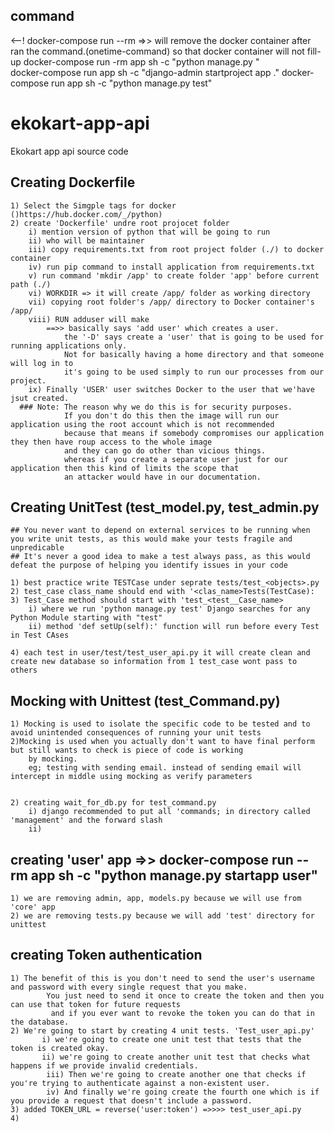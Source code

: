 ## command


<--! docker-compose run --rm =>> will remove the docker container after ran the command.(onetime-command) so that docker container will not fill-up
docker-compose run -rm app sh -c "python manage.py <your required keyword>"  
docker-compose run app sh -c "django-admin startproject app ."
docker-compose run app sh -c "python manage.py test"

# ekokart-app-api
Ekokart app api source code

## Creating Dockerfile
    1) Select the Simgple tags for docker ()https://hub.docker.com/_/python)
    2) create 'Dockerfile' undre root projocet folder
        i) mention version of python that will be going to run
        ii) who will be maintainer
        iii) copy requirements.txt from root project folder (./) to docker container
        iv) run pip command to install application from requirements.txt
        v) run command 'mkdir /app' to create folder 'app' before current path (./)
        vi) WORKDIR => it will create /app/ folder as working directory 
        vii) copying root folder's /app/ directory to Docker container's /app/
        viii) RUN adduser will make 
            ==>> basically says 'add user' which creates a user.
                the '-D' says create a 'user' that is going to be used for running applications only.
                Not for basically having a home directory and that someone will log in to 
                it's going to be used simply to run our processes from our project.
        ix) Finally 'USER' user switches Docker to the user that we'have jsut created.
      ### Note: The reason why we do this is for security purposes.
                If you don't do this then the image will run our application using the root account which is not recommended
                because that means if somebody compromises our application they then have roup access to the whole image
                and they can go do other than vicious things.
                whereas if you create a separate user just for our application then this kind of limits the scope that
                an attacker would have in our documentation.

## Creating UnitTest (test_model.py, test_admin.py
    ## You never want to depend on external services to be running when you write unit tests, as this would make your tests fragile and unpredicable
    ## It's never a good idea to make a test always pass, as this would defeat the purpose of helping you identify issues in your code
        
    1) best practice write TESTCase under seprate tests/test_<objects>.py 
    2) test_case class_name should end with '<clas_name>Tests(TestCase):
    3) Test_Case method should start with 'test_<test__Case_name>
        i) where we run 'python manage.py test' Django searches for any Python Module starting with "test"
        ii) method 'def setUp(self):' function will run before every Test in Test CAses
        
    4) each test in user/test/test_user_api.py it will create clean and create new database so information from 1 test_case wont pass to others
    

## Mocking with Unittest (test_Command.py)
    1) Mocking is used to isolate the specific code to be tested and to avoid unintended consequences of running your unit tests
    2)Mocking is used when you actually don't want to have final perform but still wants to check is piece of code is working
        by mocking.
        eg; testing with sending email. instead of sending email will intercept in middle using mocking as verify parameters
    
    
    2) creating wait_for_db.py for test_command.py
        i) django recommended to put all 'commands; in directory called 'management' and the forward slash
        ii) 
  
## creating 'user' app =>> docker-compose run --rm app sh -c "python manage.py startapp user"
    1) we are removing admin, app, models.py because we will use from 'core' app
    2) we are removing tests.py because we will add 'test' directory for unittest
    
## creating Token authentication 
    1) The benefit of this is you don't need to send the user's username and password with every single request that you make.
            You just need to send it once to create the token and then you can use that token for future requests
             and if you ever want to revoke the token you can do that in the database.
    2) We're going to start by creating 4 unit tests. 'Test_user_api.py'
           i) we're going to create one unit test that tests that the token is created okay.
           ii) we're going to create another unit test that checks what happens if we provide invalid credentials.
            iii) Then we're going to create another one that checks if you're trying to authenticate against a non-existent user.
            iv) And finally we're going create the fourth one which is if you provide a request that doesn't include a password.
    3) added TOKEN_URL = reverse('user:token') =>>>> test_user_api.py
    4)   
    